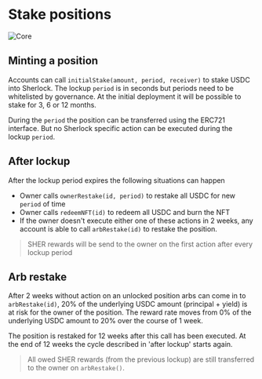 # Stake positions

![Core](https://i.imgur.com/XXzh7bn.png)

## Minting a position

Accounts can call `initialStake(amount, period, receiver)` to stake USDC into Sherlock. The lockup `period` is in seconds but periods need to be whitelisted by governance. At the initial deployment it will be possible to stake for 3, 6 or 12 months.

During the `period` the position can be transferred using the ERC721 interface. But no Sherlock specific action can be executed during the lockup `period`.

## After lockup

After the lockup period expires the following situations can happen

- Owner calls `ownerRestake(id, period)` to restake all USDC for new `period` of time
- Owner calls `redeemNFT(id)` to redeem all USDC and burn the NFT
- If the owner doesn't execute either one of these actions in 2 weeks, any account is able to call `arbRestake(id)` to restake the position.

> SHER rewards will be send to the owner on the first action after every lockup period

## Arb restake

After 2 weeks without action on an unlocked position arbs can come in to `arbRestake(id)`, 20% of the underlying USDC amount (principal + yield) is at risk for the owner of the position. The reward rate moves from 0% of the underlying USDC amount to 20% over the course of 1 week.

The position is restaked for 12 weeks after this call has been executed. At the end of 12 weeks the cycle described in 'after lockup' starts again.

> All owed SHER rewards (from the previous lockup) are still transferred to the owner on `arbRestake()`.
